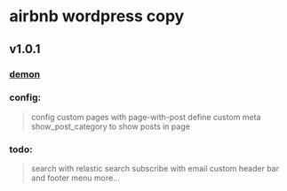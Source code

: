 # airbnb wordpress copy
## v1.0.1

### [demon](http://gitnews.applinzi.com/)

### config:
> config custom pages with page-with-post
> define custom meta show_post_category to show posts in page

### todo:
> search with relastic search
> subscribe with email
> custom header bar and footer menu
> more...